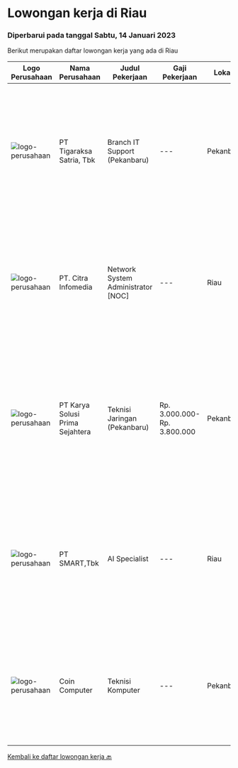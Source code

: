 
  # Lowongan kerja di Riau

  ### Diperbarui pada tanggal Sabtu, 14 Januari 2023

  Berikut merupakan daftar lowongan kerja yang ada di Riau

  |Logo Perusahaan | Nama Perusahaan | Judul Pekerjaan | Gaji Pekerjaan | Lokasi | Deskripsi | Tanggal diunggah | Pranala |
  | -------------- | --------------- | --------------- | --------- | --------- | -------------- | ------- | ----------- |
  |![logo-perusahaan](https://image-service-cdn.seek.com.au/4a83e31f59a96a5d20b7396be5f103beb6c2f4da/ee4dce1061f3f616224767ad58cb2fc751b8d2dc)|PT Tigaraksa Satria, Tbk|Branch IT Support (Pekanbaru)|---|Pekanbaru|Kualifikasi: Minimal S1 jurusan Teknik Informatika / Komputer Usia Maksimal 30 tahun Pengalaman minimal 2 tahun di Technical Support Komunikatif...|Kamis, 12 Januari 2023|https://www.jobstreet.co.id/id/job/branch-it-support-pekanbaru-4180486?token=0~1a149854-1ed2-4450-b0c1-f781e59db936&sectionRank=1&jobId=jobstreet-id-job-4180486|
|![logo-perusahaan](https://image-service-cdn.seek.com.au/431d1b7f939edc06de8c1644911d8441ef2708e2/ee4dce1061f3f616224767ad58cb2fc751b8d2dc)|PT. Citra Infomedia|Network System Administrator [NOC]|---|Riau|PT. Citra Infomedia Perusahaan yang bergerak di bidang Teknologi Informasi membutuhkan Staf Network System Administrator [NOC] yang kompeten di...|Jumat, 13 Januari 2023|https://www.jobstreet.co.id/id/job/network-system-administrator-%5Bnoc%5D-4181206?token=0~1a149854-1ed2-4450-b0c1-f781e59db936&sectionRank=2&jobId=jobstreet-id-job-4181206|
|![logo-perusahaan](https://image-service-cdn.seek.com.au/bb0f2c313297f2db3d497466b95d7da85644edc0/ee4dce1061f3f616224767ad58cb2fc751b8d2dc)|PT Karya Solusi Prima Sejahtera|Teknisi Jaringan (Pekanbaru)|Rp. 3.000.000-Rp. 3.800.000|Pekanbaru|Kualifikasi: Usia maksimal 30 tahun. Memiliki pengalaman di bidang yang sama minimal 1 tahun. Lulusan minimal D3 jurusan Teknik Komputer / S1 Teknik...|Senin, 09 Januari 2023|https://www.jobstreet.co.id/id/job/teknisi-jaringan-pekanbaru-4173369?token=0~1a149854-1ed2-4450-b0c1-f781e59db936&sectionRank=3&jobId=jobstreet-id-job-4173369|
|![logo-perusahaan](https://image-service-cdn.seek.com.au/e0f2789e04f1707f717e820cb0fceb109a953b16/ee4dce1061f3f616224767ad58cb2fc751b8d2dc)|PT SMART,Tbk|AI Specialist|---|Riau|Job Descriptions: Research and develop existing computer vision algorithms to solve desired used cases Develop and adapt advanced computer vision and...|Sabtu, 07 Januari 2023|https://www.jobstreet.co.id/id/job/ai-specialist-4160610?token=0~1a149854-1ed2-4450-b0c1-f781e59db936&sectionRank=4&jobId=jobstreet-id-job-4160610|
|![logo-perusahaan](https://i.ibb.co/sqvTCh9/112815900-stock-vector-no-image-available-icon-flat-vector.webp)|Coin Computer|Teknisi Komputer|---|Pekanbaru|Kualifikasi : Pendidikan minimal SMA / SMK Usia maksimal 30 tahun Mahir dalam memperbaiki komputer, laptop, printer, dll Dapar bekerja sesuai SOP...|Selasa, 20 Desember 2022|https://www.jobstreet.co.id/id/job/teknisi-komputer-4150287?token=0~1a149854-1ed2-4450-b0c1-f781e59db936&sectionRank=5&jobId=jobstreet-id-job-4150287|


  [Kembali ke daftar lowongan kerja 🔙](../README.md#daftar-lowongan-kerja)
  